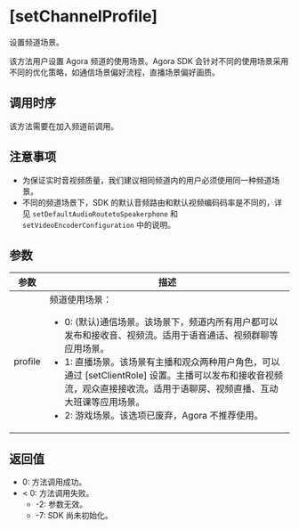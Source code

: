 # [setChannelProfile]

<p conref="../conref/conref_rtc_api.dita#apidef/setchannelprofile" />

设置频道场景。

该方法用户设置 Agora 频道的使用场景。Agora SDK 会针对不同的使用场景采用不同的优化策略，如通信场景偏好流程，直播场景偏好画质。

## 调用时序

该方法需要在加入频道前调用。

## 注意事项

- 为保证实时音视频质量，我们建议相同频道内的用户必须使用同一种频道场景。
- 不同的频道场景下，SDK 的默认音频路由和默认视频编码码率是不同的，详见 `setDefaultAudioRoutetoSpeakerphone` 和 `setVideoEncoderConfiguration` 中的说明。

## 参数

|参数   | 描述   |
|-------|----------------------|
|profile | 频道使用场景：<ul><li>0: (默认)通信场景。该场景下，频道内所有用户都可以发布和接收音、视频流。适用于语音通话、视频群聊等应用场景。</li><li>1: 直播场景。该场景有主播和观众两种用户角色，可以通过 [setClientRole] 设置。主播可以发布和接收音视频流，观众直接接收流。适用于语聊房、视频直播、互动大班课等应用场景。</li><li>2: 游戏场景。该选项已废弃，Agora 不推荐使用。</li></ul> |




## 返回值

- 0: 方法调用成功。
- < 0: 方法调用失败。
  - -2: 参数无效。
  - -7: SDK 尚未初始化。
